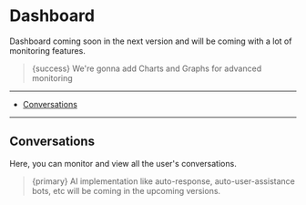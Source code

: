 # Dashboard

Dashboard coming soon in the next version and will be coming with a lot of monitoring features.

> {success} We're gonna add Charts and Graphs for advanced monitoring

---

- [Conversations](#Conversations)

---

<a name="Conversations"></a>
## Conversations

Here, you can monitor and view all the user's conversations.

>{primary} AI implementation like auto-response, auto-user-assistance bots, etc will be coming in the upcoming versions.